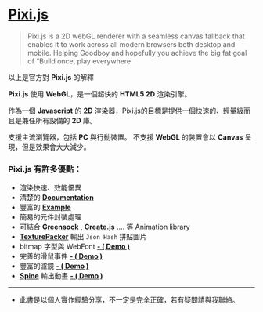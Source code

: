 # [Pixi.js](http://www.pixijs.com/) 

> Pixi.js is a 2D webGL renderer with a seamless canvas fallback that enables it to work across all modern browsers both desktop and mobile. Helping Goodboy and hopefully you achieve the big fat goal of “Build once, play everywhere

以上是官方對 **Pixi.js** 的解釋

**Pixi.js** 使用 **WebGL**，是一個超快的 **HTML5 2D**
 渲染引擎。
 
 作為一個 **Javascript** 的 **2D** 渲染器，Pixi.js的目標是提供一個快速的、輕量級而且是兼任所有設備的 **2D** 庫。

支援主流瀏覽器，包括 **PC** 與行動裝置。
不支援 **WebGL** 的裝置會以 **Canvas** 呈現，但是效果會大大減少。

### Pixi.js 有許多優點：

- 渲染快速、效能優異
- 清楚的 **[Documentation](http://pixijs.github.io/docs/)**
- 豐富的 **[Example](http://pixijs.github.io/examples/)**
- 簡易的元件封裝處理
- 可結合 **[Greensock](https://greensock.com/)** , **[Create.js](http://www.createjs.com/)** .... 等 Animation library
- **[TexturePacker](https://www.codeandweb.com/texturepacker)** 輸出 `Json Hash` 拼貼圖片
- bitmap 字型與 WebFont **[- ( Demo )](http://pixijs.github.io/examples/index.html?s=demos&f=text-demo.js&title=Text)**
- 完善的滑鼠事件 **[- ( Demo ) ](http://pixijs.github.io/examples/index.html?s=demos&f=interactivity.js&title=Interactivity)**
- 豐富的濾鏡 **[- ( Demo )](http://pixijs.github.io/examples/index.html?s=filters&f=blur-filter.js&title=Blur)**
- **[Spine](http://zh.esotericsoftware.com/)** 輸出動畫 **[- ( Demo )](http://pixijs.github.io/examples/index.html?s=spine&f=dragon.js&title=Dragon&plugins=pixi-spine)**

_______
- 此書是以個人實作經驗分享，不一定是完全正確，若有疑問請與我聯絡。